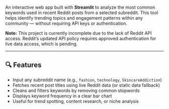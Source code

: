 An interactive web app built with **Streamlit** to analyze the most common keywords used in recent Reddit posts from a selected subreddit. This tool helps identify trending topics and engagement patterns within any community — without requiring API keys or authentication.

**Note:** This project is currently incomplete due to the lack of Reddit API access. Reddit’s updated API policy requires approved authentication for live data access, which is pending. 

---

## 🔍 Features

- Input any subreddit name (e.g., `fashion`, `technology`, `SkincareAddiction`)
- Fetches recent post titles using live Reddit data (or static data fallback)
- Cleans and filters keywords by removing common stopwords
- Displays keyword frequency in a clear bar chart
- Useful for trend spotting, content research, or niche analysis
